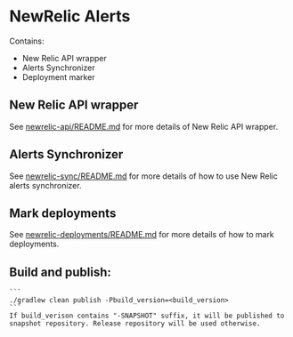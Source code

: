 # NewRelic Alerts

Contains:
- New Relic API wrapper
- Alerts Synchronizer
- Deployment marker

## New Relic API wrapper
See [newrelic-api/README.md](https://gitlab.tech.lastmile.com/internal-open-source/newrelic-alerts/tree/master/newrelic-api) for more details of New Relic API wrapper.

## Alerts Synchronizer
    
See [newrelic-sync/README.md](https://gitlab.tech.lastmile.com/internal-open-source/newrelic-alerts/tree/master/newrelic-sync) for more details of how to use New Relic alerts synchronizer.

## Mark deployments

See [newrelic-deployments/README.md](https://gitlab.tech.lastmile.com/internal-open-source/newrelic-alerts/tree/master/newrelic-deployment) for more details of how to mark deployments.

## Build and publish:

    ```
    ./gradlew clean publish -Pbuild_version=<build_version>
    ```
    If build_verison contains "-SNAPSHOT" suffix, it will be published to snapshot repository. Release repository will be used otherwise.
